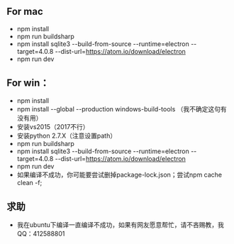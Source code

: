 ## For mac

- npm install
- npm run buildsharp
- npm install sqlite3 --build-from-source --runtime=electron --target=4.0.8 --dist-url=https://atom.io/download/electron
- npm run dev

## For win：

- npm install
- npm install --global --production windows-build-tools   （我不确定这句有没有用）
- 安装vs2015（2017不行）
- 安装python 2.7.X（注意设置path）
- npm run buildsharp
- npm install sqlite3 --build-from-source --runtime=electron --target=4.0.8 --dist-url=https://atom.io/download/electron
- npm run dev
- 如果编译不成功，你可能要尝试删掉package-lock.json；尝试npm cache clean -f;

## 求助

- 我在ubuntu下编译一直编译不成功，如果有网友愿意帮忙，请不吝赐教，我QQ：412588801